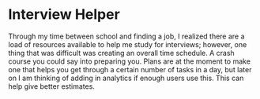 # Interview Helper

Through my time between school and finding a job, I realized there are a load of resources available to help me study for interviews; however, one thing that was difficult was creating an overall time schedule. A crash course you could say into preparing you. Plans are at the moment to make one that helps you get through a certain number of tasks in a day, but later on I am thinking of adding in analytics if enough users use this. This can help give better estimates. 
